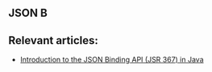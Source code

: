 ## JSON B

## Relevant articles:
- [Introduction to the JSON Binding API (JSR 367) in Java](http://www.baeldung.com/java-json-binding-api)

